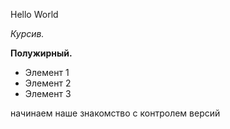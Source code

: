 Hello World

*Курсив.*

**Полужирный.**

* Элемент 1
* Элемент 2 
* Элемент 3

начинаем наше знакомство с контролем версий
